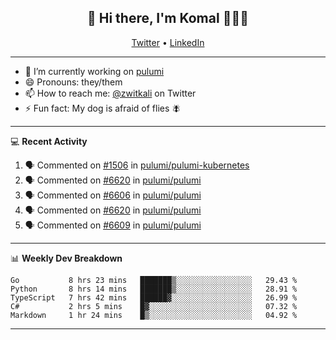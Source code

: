 <h2 align="center"> 👋 Hi there, I'm Komal 🧑🏾‍💻 </h2>
<p align="center">
    <a href="https://twitter.com/zwitkali">Twitter</a> •
    <a href="https://www.linkedin.com/in/komal-ali/">LinkedIn</a>
</p>

--------

- 🔭 I’m currently working on [pulumi](https://github.com/pulumi/pulumi)
- 😄 Pronouns: they/them
- 📫 How to reach me: [@zwitkali](https://twitter.com/zwitkali) on Twitter
- ⚡ Fun fact: My dog is afraid of flies 🪰

--------
💻 **Recent Activity**

<!--START_SECTION:activity-->
1. 🗣 Commented on [#1506](https://github.com/pulumi/pulumi-kubernetes/issues/1506) in [pulumi/pulumi-kubernetes](https://github.com/pulumi/pulumi-kubernetes)
2. 🗣 Commented on [#6620](https://github.com/pulumi/pulumi/issues/6620) in [pulumi/pulumi](https://github.com/pulumi/pulumi)
3. 🗣 Commented on [#6606](https://github.com/pulumi/pulumi/issues/6606) in [pulumi/pulumi](https://github.com/pulumi/pulumi)
4. 🗣 Commented on [#6620](https://github.com/pulumi/pulumi/issues/6620) in [pulumi/pulumi](https://github.com/pulumi/pulumi)
5. 🗣 Commented on [#6609](https://github.com/pulumi/pulumi/issues/6609) in [pulumi/pulumi](https://github.com/pulumi/pulumi)
<!--END_SECTION:activity-->

--------

📊 **Weekly Dev Breakdown**
<!--START_SECTION:waka-->
```text
Go           8 hrs 23 mins   ███████▒░░░░░░░░░░░░░░░░░   29.43 % 
Python       8 hrs 14 mins   ███████▒░░░░░░░░░░░░░░░░░   28.91 % 
TypeScript   7 hrs 42 mins   ██████▓░░░░░░░░░░░░░░░░░░   26.99 % 
C#           2 hrs 5 mins    █▓░░░░░░░░░░░░░░░░░░░░░░░   07.32 % 
Markdown     1 hr 24 mins    █▒░░░░░░░░░░░░░░░░░░░░░░░   04.92 % 
```
<!--END_SECTION:waka-->

--------